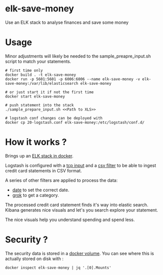 # elk-save-money
Use an ELK stack to analyse finances and save some money

Usage
=====

Minor adjustments will likely be needed to the sample_preapre_input.sh script to match your
statements. 

    # first time only 
    docker build . -t elk-save-money 
    docker run -p 5601:5601 -p 6006:6006 --name elk-save-money -v elk-save-money:/var/lib/elasticsearch elk-save-money
    
    # or just start it if not the first time 
    docker start elk-save-money

    # push statement into the stack
    ./sample_prepare_input.sh <<Path to XLS>>

    # logstash conf changes can be deployed with
    docker cp 20-logstash.conf elk-save-money:/etc/logstash/conf.d/ 

How it works ?
==============

Brings up an [ELK stack in docker](https://elk-docker.readthedocs.io/).

Logstash is configured with a 
[tcp input](https://www.elastic.co/guide/en/logstash/current/plugins-inputs-tcp.html)
and a [csv filter](https://www.elastic.co/guide/en/logstash/current/plugins-filters-csv.html) 
to be able to ingest credit card statements in CSV format. 

A series of other filters are applied to process the data:
- [date](https://www.elastic.co/guide/en/logstash/current/plugins-filters-date.html) to set the
    correct date.
- [grok](https://www.elastic.co/guide/en/logstash/current/plugins-filters-grok.html) to get a category.

The processed credit card statement finds it's way into elastic search.
Kibana generates nice visuals and let's you search explore your statement. 

The nice visuals help you understand spending and spend less.

Security ?
==========

The security data is stored in a [docker volume](https://docs.docker.com/engine/tutorials/dockervolumes/).
You can see where this is actually stored on disk with :
    
    docker inspect elk-save-money | jq '.[0].Mounts'


